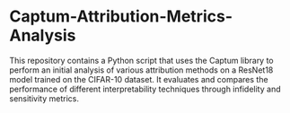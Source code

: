 # Captum-Attribution-Metrics-Analysis
This repository contains a Python script that uses the Captum library to perform an initial analysis of various attribution methods on a ResNet18 model trained on the CIFAR-10 dataset. It evaluates and compares the performance of different interpretability techniques through infidelity and sensitivity metrics.
